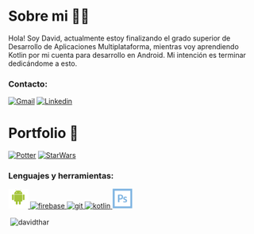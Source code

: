 <h1>Sobre mi 🧑🏻</h1>
Hola! Soy David, actualmente estoy finalizando el grado superior de Desarrollo de Aplicaciones Multiplataforma, mientras voy aprendiendo Kotlin por mi cuenta para desarrollo en Android. Mi intención es terminar dedicándome a esto.


<h3>Contacto:</h3>

[![Gmail](https://img.shields.io/badge/-Gmail-c14438?style=flat&logo=Gmail&logoColor=white)](mailto:daavidmontes@gmail.com)
[![Linkedin](https://img.shields.io/badge/-LinkedIn-blue?style=flat&logo=Linkedin&logoColor=white)](https://www.linkedin.com/in/david-montes-vicente/)

<h1 align="left">Portfolio 📱</h1>

[![Potter](https://raw.githubusercontent.com/davidthar/davidthar/main/portfolio_potter_small.png)](https://github.com/davidthar/QuizApp)
[![StarWars](https://raw.githubusercontent.com/davidthar/davidthar/main/portfolio_starwars_small.png)](https://github.com/davidthar/StarWarsMemory)


<h3 align="left">Lenguajes y herramientas:</h3>
<p align="left"> <a href="https://developer.android.com" target="_blank" rel="noreferrer"> <img src="https://raw.githubusercontent.com/devicons/devicon/master/icons/android/android-original-wordmark.svg" alt="android" width="40" height="40"/> </a> <a href="https://firebase.google.com/" target="_blank" rel="noreferrer"> <img src="https://www.vectorlogo.zone/logos/firebase/firebase-icon.svg" alt="firebase" width="40" height="40"/> </a> <a href="https://git-scm.com/" target="_blank" rel="noreferrer"> <img src="https://www.vectorlogo.zone/logos/git-scm/git-scm-icon.svg" alt="git" width="40" height="40"/> </a> <a href="https://kotlinlang.org" target="_blank" rel="noreferrer"> <img src="https://www.vectorlogo.zone/logos/kotlinlang/kotlinlang-icon.svg" alt="kotlin" width="40" height="40"/> </a> <a href="https://www.photoshop.com/en" target="_blank" rel="noreferrer"> <img src="https://raw.githubusercontent.com/devicons/devicon/master/icons/photoshop/photoshop-line.svg" alt="photoshop" width="40" height="40"/> </a> </p>

<p>&nbsp;<img align="center" src="https://github-readme-stats.vercel.app/api?username=davidthar&show_icons=true&locale=en" alt="davidthar" /></p>
